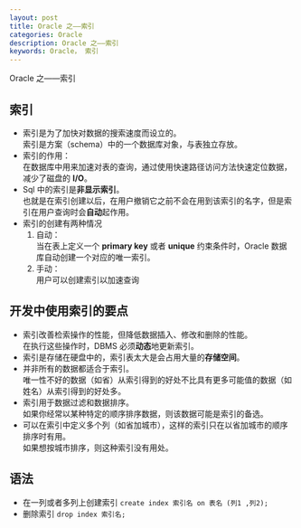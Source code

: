 ```yaml
---
layout: post
title: Oracle 之——索引
categories: Oracle
description: Oracle 之——索引
keywords: Oracle， 索引
---
```


Oracle 之——索引

## 索引
- 索引是为了加快对数据的搜索速度而设立的。<br>
	索引是方案（schema）中的一个数据库对象，与表独立存放。
- 索引的作用：<br>
	在数据库中用来加速对表的查询，通过使用快速路径访问方法快速定位数据，减少了磁盘的 **I/O**。
- Sql 中的索引是**非显示索引**。<br>
	也就是在索引创建以后，在用户撤销它之前不会在用到该索引的名字，但是索引在用户查询时会**自动**起作用。
- 索引的创建有两种情况
	1. 自动：<br>
	当在表上定义一个 **primary key** 或者 **unique** 约束条件时，Oracle 数据库自动创建一个对应的唯一索引。
	2. 手动：<br>
	用户可以创建索引以加速查询
	
## 开发中使用索引的要点
- 索引改善检索操作的性能，但降低数据插入、修改和删除的性能。<br>
	在执行这些操作时，DBMS 必须**动态**地更新索引。
- 索引是存储在硬盘中的，索引表太大是会占用大量的**存储空间**。
- 并非所有的数据都适合于索引。<br>
	唯一性不好的数据（如省）从索引得到的好处不比具有更多可能值的数据（如姓名）从索引得到的好处多。
- 索引用于数据过滤和数据排序。<br>
	如果你经常以某种特定的顺序排序数据，则该数据可能是索引的备选。
- 可以在索引中定义多个列（如省加城市），这样的索引只在以省加城市的顺序排序时有用。<br>
	如果想按城市排序，则这种索引没有用处。

## 语法
- 在一列或者多列上创建索引
	`create index 索引名 on 表名 (列1 ,列2);`
- 删除索引
	`drop index 索引名;`